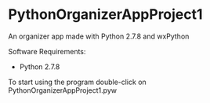 # PythonOrganizerAppProject1

An organizer app made with Python 2.7.8 and wxPython

Software Requirements:
  - Python 2.7.8

To start using the program double-click on PythonOrganizerAppProject1.pyw
